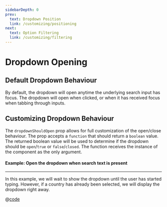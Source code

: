 ```yaml
---
sidebarDepth: 0
prev:
  text: Dropdown Position
  link: /customizing/positioning
next:
  text: Option Filtering
  link: /customizing/filtering
---
```


# Dropdown Opening

## Default Dropdown Behaviour

By default, the dropdown will open anytime the underlying search input has
focus. The dropdown will open when clicked, or when it has received focus when
tabbing through inputs.

## Customizing Dropdown Behaviour

The `dropdownShouldOpen` prop allows for full customization of the open/close
behaviour. The prop accepts a `function` that should return a `boolean` value.
The returned boolean value will be used to determine if the dropdown should be
`open`/`true` or `false`/`closed`. The function receives the instance of the
component as the only argument.

#### Example: Open the dropdown when search text is present

---

In this example, we will wait to show the dropdown until the user has started
typing. However, if a country has already been selected, we will display the
dropdown right away.

<OpenWhenSearchTextPresent />

@[code](../../.vuepress/components/OpenWhenSearchTextPresent.vue)
